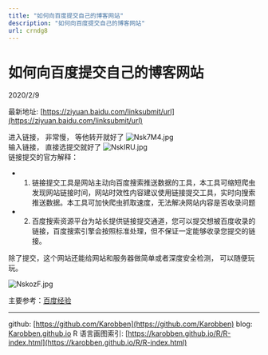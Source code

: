 ```yaml
---
title: "如何向百度提交自己的博客网站"
description: "如何向百度提交自己的博客网站"
url: crndg8
---
```


# 如何向百度提交自己的博客网站

2020/2/9 

最新地址: [https://ziyuan.baidu.com/linksubmit/url](https://ziyuan.baidu.com/linksubmit/url)

进入链接， 非常慢， 等他转开就好了
![Nsk7M4.jpg](https://s1.ax1x.com/2020/06/26/Nsk7M4.jpg)
<br />输入链接， 直接选提交就好了
![NskIRU.jpg](https://s1.ax1x.com/2020/06/26/NskIRU.jpg)
<br />链接提交的官方解释：

- 1. 链接提交工具是网站主动向百度搜索推送数据的工具，本工具可缩短爬虫发现网站链接时间，网站时效性内容建议使用链接提交工具，实时向搜索推送数据。本工具可加快爬虫抓取速度，无法解决网站内容是否收录问题
- 2. 百度搜索资源平台为站长提供链接提交通道，您可以提交想被百度收录的链接，百度搜索引擎会按照标准处理，但不保证一定能够收录您提交的链接。


除了提交，这个网站还能给网站和服务器做简单或者深度安全检测， 可以随便玩玩。

![NskozF.jpg](https://s1.ax1x.com/2020/06/26/NskozF.jpg)







主要参考：[百度经验](https://jingyan.baidu.com/article/b24f6c820c449d86bfe5dafe.html)





---
github: [https://github.com/Karobben](https://github.com/Karobben)
blog: [Karobben.github.io](http://Karobben.github.io)
R 语言画图索引: [https://karobben.github.io/R/R-index.html](https://karobben.github.io/R/R-index.html)
